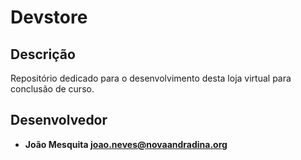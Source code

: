 # Devstore

## Descrição
Repositório dedicado para o desenvolvimento desta loja virtual para conclusão de curso.

## Desenvolvedor
  * **João Mesquita [joao.neves@novaandradina.org]()**